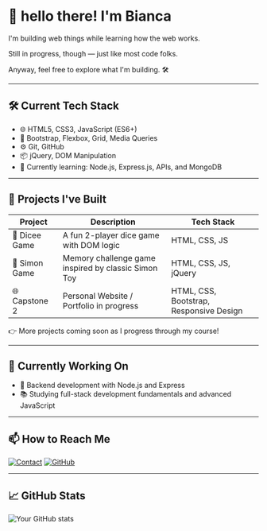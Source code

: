 # 👋 hello there! I'm Bianca

I'm building web things while learning how the web works.

Still in progress, though — just like most code folks.

Anyway, feel free to explore what I'm building. 🛠️

---

## 🛠️ Current Tech Stack

- 🌐 HTML5, CSS3, JavaScript (ES6+)
- 🎨 Bootstrap, Flexbox, Grid, Media Queries
- ⚙️ Git, GitHub
- 📦 jQuery, DOM Manipulation
- 🧠 Currently learning: Node.js, Express.js, APIs, and MongoDB

---

## 🚧 Projects I've Built

| Project        | Description                                          | Tech Stack     |
|---------------|------------------------------------------------------|----------------|
| 🎲 Dicee Game | A fun 2-player dice game with DOM logic             | HTML, CSS, JS  |
| 🎵 Simon Game | Memory challenge game inspired by classic Simon Toy | HTML, CSS, JS, jQuery |
| 🌐 Capstone 2 | Personal Website / Portfolio in progress             | HTML, CSS, Bootstrap, Responsive Design |

👉 More projects coming soon as I progress through my course!

---

## 🧠 Currently Working On

- 🔧 Backend development with Node.js and Express
- 📚 Studying full-stack development fundamentals and advanced JavaScript

---

## 📫 How to Reach Me

[![Contact](https://img.shields.io/badge/Contact%20me-red?style=flat&logo=gmail)](mailto:biancaseara.p@gmail.com)
[![GitHub](https://img.shields.io/badge/Visit%20GitHub-181717?style=flat&logo=github)](https://github.com/biancaseara)

---

## 📈 GitHub Stats

![Your GitHub stats](https://github-readme-stats.vercel.app/api?username=biancaseara&show_icons=true&theme=radical)
